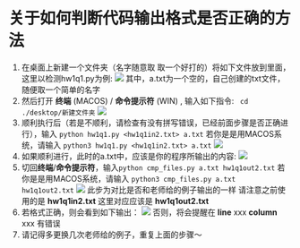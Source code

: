 # 关于如何判断代码输出格式是否正确的方法

1. 在桌面上新建一个文件夹（名字随意取 取一个好打的）将如下文件放到里面，这里以检测hw1q1.py为例:
![](https://i.loli.net/2020/12/08/2FAW9HD3COgESIp.png)
其中，a.txt为一个空的，自己创建的txt文件，随便取一个简单的名字
2. 然后打开 **终端** (MACOS) / **命令提示符** (WIN) , 输入如下指令: ` cd ./desktop/新建文件夹`
![](https://i.loli.net/2020/12/08/jsfXvaKQbrVFnAJ.png)
3. 顺利执行后（若是不顺利，请检查有没有拼写错误，已经前面步骤是否正确进行），输入 `python hw1q1.py <hw1q1in2.txt> a.txt` 若你是是用MACOS系统，请输入 `python3 hw1q1.py <hw1q1in2.txt> a.txt`
![](https://i.loli.net/2020/12/08/QN9aEgI6XYTtL5s.png)
4. 如果顺利进行，此时的a.txt中，应该是你的程序所输出的内容:
![](https://i.loli.net/2020/12/08/deMGbYHOh34ui1R.png)
5. 切回**终端**/**命令提示符**，输入`python cmp_files.py a.txt hw1q1out2.txt` 若你是是用MACOS系统，请输入 `python3 cmp_files.py a.txt hw1q1out2.txt`
![](https://i.loli.net/2020/12/08/4Xk9mdN7ORf3IDK.png)
此步为对比是否和老师给的例子输出的一样 请注意之前使用的是 **hw1q1in2.txt** 这里对应应该是 **hw1q1out2.txt**
6. 若格式正确，则会看到如下输出：
![](https://i.loli.net/2020/12/08/CFUXzPKhoYwcfru.png)
否则，将会提醒在 **line** xxx **column** xxx 有错误
7. 请记得多更换几次老师给的例子，重复上面的步骤～
